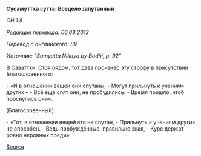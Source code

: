 **Сусамуттха сутта: Всецело запутанный**

*СН 1\.8*

*Редакция перевода: 06\.08\.2013*

*Перевод с английского: SV*

*Источник: "Samyutta Nikaya by Bodhi, p\. 92"*

В Саваттхи\. Стоя рядом, тот дэва произнёс эту строфу в присутствии Благословенного:

\- «И в отношении вещей они спутаны,
\- Могут прильнуть к учениям других –
\- Всё ещё спят они, не пробудились:
\- Время пришло, чтоб проснулись они»\.

\[Благословенный\]:

\- «Тот, в отношении вещей кто не спутан,
\- Прильнуть к учениям других не способен\.
\- Ведь пробуждённые, правильно зная,
\- Курс держат ровно неровных среди»\.

[Source](https://www\.theravada\.ru/Teaching/Canon/Suttanta/Texts/sn1_8\-susamuttha\-sutta\-sv\.htm)